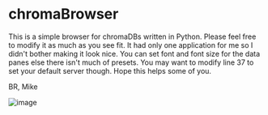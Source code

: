 # chromaBrowser
This is a simple browser for chromaDBs written in Python. Please feel free to modify it as much as you see fit. It had only one application for me so I didn't bother making it look nice. You can set font and font size for the data panes else there isn't much of presets. You may want to modify line 37 to set your default server though.
Hope this helps some of you.

BR, Mike


![image](https://github.com/user-attachments/assets/effa0e1e-3270-4943-838e-c5314811c539)
